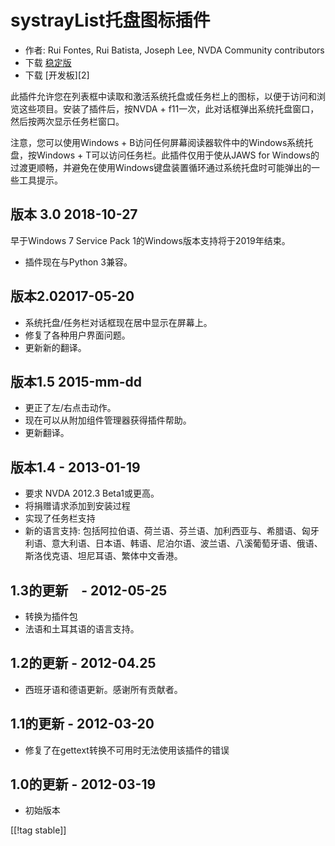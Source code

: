 # systrayList托盘图标插件 #

*   作者: Rui Fontes, Rui Batista, Joseph Lee, NVDA Community contributors
*   下载 [稳定版][1]
*   下载 [开发板][2]

此插件允许您在列表框中读取和激活系统托盘或任务栏上的图标，以便于访问和浏览这些项目。安装了插件后，按NVDA +
f11一次，此对话框弹出系统托盘窗口，然后按两次显示任务栏窗口。

注意，您可以使用Windows + B访问任何屏幕阅读器软件中的Windows系统托盘，按Windows + T可以访问任务栏。此插件仅用于使从JAWS
for Windows的过渡更顺畅，并避免在使用Windows键盘装置循环通过系统托盘时可能弹出的一些工具提示。

## 版本 3.0 2018-10-27 ##

早于Windows 7 Service Pack 1的Windows版本支持将于2019年结束。

* 插件现在与Python 3兼容。

## 版本2.02017-05-20 ##

* 系统托盘/任务栏对话框现在居中显示在屏幕上。
* 修复了各种用户界面问题。
* 更新新的翻译。

## 版本1.5 2015-mm-dd ##

* 更正了左/右点击动作。
* 现在可以从附加组件管理器获得插件帮助。
* 更新翻译。

## 版本1.4 - 2013-01-19 ##

* 要求 NVDA 2012.3 Beta1或更高。
* 将捐赠请求添加到安装过程
* 实现了任务栏支持
* 新的语言支持:
  包括阿拉伯语、荷兰语、芬兰语、加利西亚与、希腊语、匈牙利语、意大利语、日本语、韩语、尼泊尔语、波兰语、八溪葡萄牙语、俄语、斯洛伐克语、坦尼耳语、繁体中文香港。

## 1.3的更新　- 2012-05-25 ##

* 转换为插件包
* 法语和土耳其语的语言支持。

## 1.2的更新 - 2012-04.25 ##

* 西班牙语和德语更新。感谢所有贡献者。

## 1.1的更新 - 2012-03-20 ##

* 修复了在gettext转换不可用时无法使用该插件的错误

## 1.0的更新 - 2012-03-19 ##

* 初始版本

[[!tag stable]]

[1]: https://addons.nvda-project.org/files/get.php?file=st
